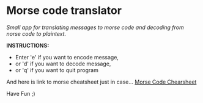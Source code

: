 # Morse code translator

*Small app for translating messages to morse code and decoding from norse code to plaintext.*

__INSTRUCTIONS:__
* Enter 'e' if you want to encode message,
* or 'd' if you want to decode message,
* or 'q' if you want to quit program

And here is link to morse cheatsheet just in case...
[Morse Code Chearsheet](https://en.wikipedia.org/wiki/Morse_code#/media/File:International_Morse_Code.svg)

Have Fun ;)
